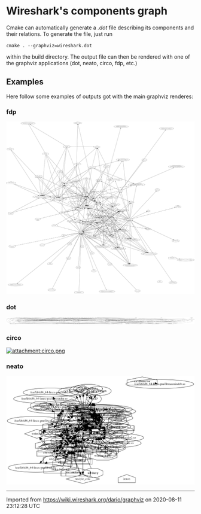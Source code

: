 # Wireshark's components graph

Cmake can automatically generate a *.dot* file describing its components and their relations. To generate the file, just run

    cmake . --graphviz=wireshark.dot

within the build directory. The output file can then be rendered with one of the graphviz applications (dot, neato, circo, fdp, etc.)

## Examples

Here follow some examples of outputs got with the main graphviz renderes:

### fdp

[![attachment:fdp.png](uploads/__moin_import__/attachments/dario/graphviz/fdp.png "attachment:fdp.png")](uploads/__moin_import__/attachments/dario/graphviz/fdp.png "{{attachment:fdp.png||width=800}}")

### dot

[![attachment:dot.png](uploads/__moin_import__/attachments/dario/graphviz/dot.png "attachment:dot.png")](uploads/__moin_import__/attachments/dario/graphviz/dot.png "{{attachment:dot.png||width=800}}")

### circo

[![attachment:circo.png](uploads/__moin_import__/attachments/dario/graphviz/circo.png "attachment:circo.png")](uploads/__moin_import__/attachments/dario/graphviz/circo.png "{{attachment:circo.png||width=800}}")

### neato

[![attachment:neato.png](uploads/__moin_import__/attachments/dario/graphviz/neato.png "attachment:neato.png")](uploads/__moin_import__/attachments/dario/graphviz/neato.png "{{attachment:neato.png||width=800}}")

---

Imported from https://wiki.wireshark.org/dario/graphviz on 2020-08-11 23:12:28 UTC

